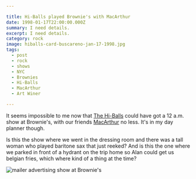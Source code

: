 ```yaml
---

title: Hi-Balls played Brownie's with MacArthur
date: 1998-01-17T22:00:00.000Z
summary: I need details.
excerpt: I need details.
category: rock
image: hiballs-card-buscareno-jan-17-1998.jpg
tags:
  - post 
  - rock
  - shows
  - NYC
  - Brownies
  - Hi-Balls
  - MacArthur
  - Art Winer

---
```


It seems impossible to me now that [The Hi-Balls](https://hiballs.bandcamp.com/) could have got a 12 a.m. show at Brownie's, with our friends [MacArthur](https://macarthur.bandcamp.com/) no less. It's in my day planner though.

Is this the show where we went in the dressing room and there was a tall woman who played baritone sax that just reeked?
And is this the one where we parked in front of a hydrant on the trip home so Alan could get us belgian fries, which where kind of a thing at the time?

![mailer advertising show at Brownie's](/static/img/rock/hiballs-card-buscareno-jan-17-1998.jpg "mailer advertising show at Brownie's")